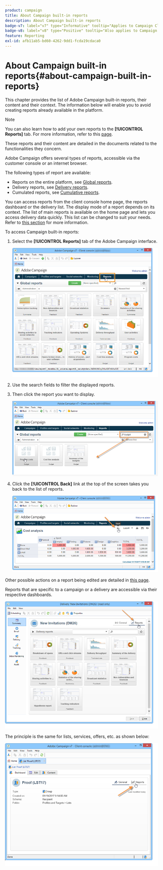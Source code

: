 ```yaml
---
product: campaign
title: About Campaign built-in reports
description: About Campaign built-in reports
badge-v7: label="v7" type="Informative" tooltip="Applies to Campaign Classic v7"
badge-v8: label="v8" type="Positive" tooltip="Also applies to Campaign v8"
feature: Reporting
exl-id: afb11ab5-bd60-4262-9dd1-fcda19cdaca0
---
```

# About Campaign built-in reports{#about-campaign-built-in-reports}

 

This chapter provides the list of Adobe Campaign built-in reports, their content and their context. The information below will enable you to avoid creating reports already available in the platform.

>[!NOTE]
>
>You can also learn how to add your own reports to the **[!UICONTROL Reports]** tab. For more information, refer to this [page](../../reporting/using/configuring-access-to-the-report.md#defining-the-filtering-options).

These reports and their content are detailed in the documents related to the functionalities they concern.

Adobe Campaign offers several types of reports, accessible via the customer console or an internet browser.

The following types of report are available:

* Reports on the entire platform, see [Global reports](../../reporting/using/global-reports.md).
* Delivery reports, see [Delivery reports](../../reporting/using/delivery-reports.md).
* Cumulated reports, see [Cumulative reports](../../reporting/using/cumulative-reports.md).

You can access reports from the client console home page, the reports dashboard or the delivery list. The display mode of a report depends on its context. The list of main reports is available on the home page and lets you access delivery data quickly. This list can be changed to suit your needs. Refer to [this section](../../reporting/using/about-reports-creation-in-campaign.md) for more information.

To access Campaign built-in reports:

1. Select the **[!UICONTROL Reports]** tab of the Adobe Campaign interface.

    ![](assets/reporting_access_from_home.png)

1. Use the search fields to filter the displayed reports.

1. Then click the report you want to display.

    ![](assets/reporting_edit_a_report.png)

1. Click the **[!UICONTROL Back]** link at the top of the screen takes you back to the list of reports.

    ![](assets/reporting_back_button.png)

Other possible actions on a report being edited are detailed in [this page](../../reporting/using/actions-on-reports.md).

Reports that are specific to a campaign or a delivery are accessible via their respective dashboards.

![](assets/reporting_on_a_delivery.png)

The principle is the same for lists, services, offers, etc. as shown below:

![](assets/reporting_on_an_offer.png)
